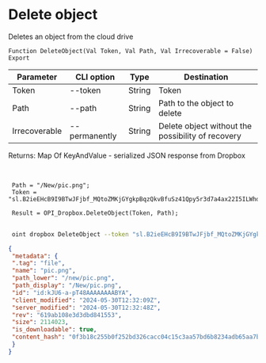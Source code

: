 ﻿---
sidebar_position: 7
---

# Delete object
 Deletes an object from the cloud drive



`Function DeleteObject(Val Token, Val Path, Val Irrecoverable = False) Export`

 | Parameter | CLI option | Type | Destination |
 |-|-|-|-|
 | Token | --token | String | Token |
 | Path | --path | String | Path to the object to delete |
 | Irrecoverable | --permanently | String | Delete object without the possibility of recovery |

 
 Returns: Map Of KeyAndValue - serialized JSON response from Dropbox

<br/>




```bsl title="Code example"
 Path = "/New/pic.png";
 Token = "sl.B2ieEHcB9I9BTwJFjbf_MQtoZMKjGYgkpBqzQkvBfuSz41Qpy5r3d7a4ax22I5ILWhd9KLbN5L...";
 
 Result = OPI_Dropbox.DeleteObject(Token, Path);
```
	


```sh title="CLI command example"
 
 oint dropbox DeleteObject --token "sl.B2ieEHcB9I9BTwJFjbf_MQtoZMKjGYgkpBqzQkvBfuSz41Qpy5r3d7a4ax22I5ILWhd9KLbN5L..." --path %path% --permanently %permanently%

```

```json title="Result"
{
 "metadata": {
 ".tag": "file",
 "name": "pic.png",
 "path_lower": "/new/pic.png",
 "path_display": "/New/pic.png",
 "id": "id:kJU6-a-pT48AAAAAAAABYA",
 "client_modified": "2024-05-30T12:32:09Z",
 "server_modified": "2024-05-30T12:32:48Z",
 "rev": "619ab108e3d3dbd841553",
 "size": 2114023,
 "is_downloadable": true,
 "content_hash": "0f3b18c255b0f252bd326cacc04c15c3aa57bd6b8234adb65aa7bb2987a65492"
 }
}
```
